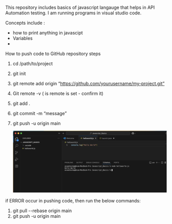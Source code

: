 This repository includes basics of javascript langauge that helps in API Automation testing. I am running programs in visual studio code.

Concepts include :
-  how to print anything in javascipt 
- Variables
-  

How to push code to GitHub repository steps


1. cd /path/to/project
2. git init
3. git remote add origin “https://github.com/yourusername/my-project.git”
4. Git remote -v ( is remote is set - confirm it)
5. git add .
6. git commit -m “message”
7. git push -u origin main

   ![JavascriptProgram](https://github.com/anumhub/JavaScript-Basics/blob/main/Screenshot%202025-08-14%20at%201.26.35%20PM.png)

if ERROR occur in pushing code, then run the below commands: 

1. git pull --rebase origin main
2. git push -u origin main
